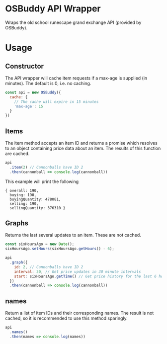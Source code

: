 # OSBuddy API Wrapper

Wraps the old school runescape grand exchange API (provided by OSBuddy).

# Usage

## Constructor

The API wrapper will cache item requests if a max-age is supplied (in minutes). The default is 0, i.e. no caching.

```javascript
const api = new OSBuddy({
  cache: {
    // The cache will expire in 15 minutes
    'max-age': 15
  }
})
```

## Items

The item method accepts an item ID and returns a promise which resolves to an object containing price data about an item. The results of this function are cached.

```javascript
api
  .item(2) // Cannonballs have ID 2
  .then(cannonball => console.log(cannonball))
```
This example will print the following

    { overall: 190,
      buying: 190,
      buyingQuantity: 478081,
      selling: 190,
      sellingQuantity: 376310 }


## Graphs

Returns the last several updates to an item. These are not cached.

```javascript
const sixHoursAgo = new Date();
sixHoursAgo.setHours(sixHoursAgo.getHours() - 6);

api
  .graph({
    id: 2, // Cannonballs have ID 2
    interval: 30, // Get price updates in 30 minute intervals
    start: sixHoursAgo.getTime() // Get price history for the last 6 hours
  })
  .then(cannonball => console.log(cannonball))
```

## names

Return a list of item IDs and their corresponding names. The result is not cached, so it is recommended to use this method sparingly.

```javascript
api
  .names()
  .then(names => console.log(names))
```
